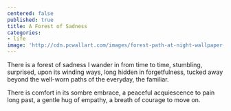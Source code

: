 ```yaml
---
centered: false
published: true
title: A Forest of Sadness
categories:
- life
image: 'http://cdn.pcwallart.com/images/forest-path-at-night-wallpaper-3.jpg'
---
```

There is a forest of sadness
I wander in from time to time,
stumbling, surprised,
upon its winding ways,
long hidden in forgetfulness,
tucked away beyond the well-worn paths
of the everyday, the familiar.

There is comfort
in its sombre embrace,
a peaceful acquiescence
to pain long past,
a gentle hug of empathy,
a breath of courage
to move on.
